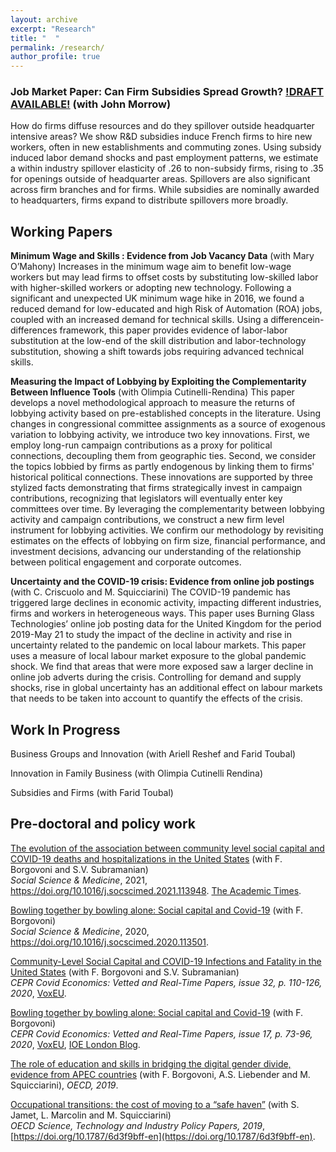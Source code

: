```yaml
---
layout: archive
excerpt: "Research"
title: "  "
permalink: /research/
author_profile: true
---
```


### Job Market Paper: Can Firm Subsidies Spread Growth? [!DRAFT AVAILABLE!](http://elodieandrieu.github.io/files/andrieu_morrow_can_firm_subsidies_spread_gowth_sept2024.pdf) (with John Morrow)
How do firms diffuse resources and do they spillover outside headquarter intensive areas? We show R&D subsidies induce French firms to hire new workers, often in new establishments and commuting zones. Using subsidy induced labor demand shocks and past employment patterns, we estimate a within industry spillover elasticity of .26 to non-subsidy firms, rising to .35 for openings outside of headquarter areas. Spillovers are also significant across firm branches and for firms. While subsidies are nominally awarded to headquarters, firms expand to distribute spillovers more broadly.


## Working Papers

**Minimum Wage and Skills : Evidence from Job Vacancy Data** (with Mary O’Mahony)
Increases in the minimum wage aim to benefit low-wage workers but may lead firms to offset costs by substituting low-skilled labor with higher-skilled workers or adopting new technology. Following a significant and unexpected UK minimum wage hike in 2016, we found a reduced demand for low-educated and high Risk of Automation (ROA) jobs, coupled with an increased demand for technical skills. Using a differencein-differences framework, this paper provides evidence of labor-labor substitution at the low-end of the skill distribution and labor-technology substitution, showing a shift towards jobs requiring advanced technical skills.

**Measuring the Impact of Lobbying by Exploiting the Complementarity Between Influence Tools** (with Olimpia Cutinelli-Rendina)
This paper develops a novel methodological approach to measure the returns of lobbying activity based on pre-established concepts in the literature. Using changes in congressional committee assignments as a source of exogenous variation to lobbying activity, we introduce two key innovations. First, we employ long-run campaign contributions as a proxy for political connections, decoupling them from geographic ties. Second, we consider the topics lobbied by firms as partly endogenous by linking them to firms' historical political connections. These innovations are supported by three stylized facts demonstrating that firms strategically invest in campaign contributions, recognizing that legislators will eventually enter key committees over time. By leveraging the complementarity between lobbying activity and campaign contributions, we construct a new firm level instrument for lobbying activities. We confirm our methodology by revisiting estimates on the effects of lobbying on firm size, financial performance, and investment decisions, advancing our understanding of the relationship between political engagement and corporate outcomes.

**Uncertainty and the COVID-19 crisis: Evidence from online job postings** (with C. Criscuolo and M. Squicciarini)
The COVID-19 pandemic has triggered large declines in economic activity, impacting different industries, firms and workers in heterogeneous ways. This paper uses Burning Glass Technologies’ online job posting data for the United Kingdom for the period 2019-May 21 to study the impact of the decline in activity and rise in uncertainty related to the pandemic on local labour markets. This paper uses a measure of local labour market exposure to the global pandemic shock. We find that areas that were more exposed saw a larger decline in online job adverts during the crisis. Controlling for demand and supply shocks, rise in global uncertainty has an additional effect on labour markets that needs to be taken into account to quantify the effects of the crisis.


## Work In Progress
Business Groups and Innovation (with Ariell Reshef and Farid Toubal)

Innovation in Family Business (with Olimpia Cutinelli Rendina)

Subsidies and Firms (with Farid Toubal)


## Pre-doctoral and policy work

[The evolution of the association between community level social capital and COVID-19 deaths and hospitalizations in the United States](https://www.sciencedirect.com/science/article/pii/S027795362100280X?dgcid=rss_sd_all) (with F. Borgovoni and S.V. Subramanian)  
*Social Science & Medicine*, 2021, https://doi.org/10.1016/j.socscimed.2021.113948. [The Academic Times](https://academictimes.com/communities-with-stronger-social-connections-saw-fewer-covid-19-deaths/).

[Bowling together by bowling alone: Social capital and Covid-19](https://www.sciencedirect.com/science/article/pii/S0277953620307206?dgcid=rss_sd_all) (with F. Borgovoni)  
*Social Science & Medicine*, 2020, https://doi.org/10.1016/j.socscimed.2020.113501.

[Community-Level Social Capital and COVID-19 Infections and Fatality in the United States](https://cepr.org/file/9252/download?token=UvHyo3s6) (with F. Borgovoni and S.V. Subramanian)  
*CEPR Covid Economics: Vetted and Real-Time Papers, issue 32, p. 110-126, 2020*, [VoxEU](https://voxeu.org/article/community-level-social-capital-and-covid-19-infections-and-fatality-us).

[Bowling together by bowling alone: Social capital and Covid-19](https://cepr.org/sites/default/files/news/CovidEconomics17.pdf) (with F. Borgovoni)  
*CEPR Covid Economics: Vetted and Real-Time Papers, issue 17, p. 73-96, 2020*, [VoxEU](https://voxeu.org/article/social-capital-and-social-distancing-us), [IOE London Blog](https://ioelondonblog.wordpress.com/2020/05/18/social-capital-in-the-days-of-covid-19-good-neighbours-keep-their-distance/).

[The role of education and skills in bridging the digital gender divide, evidence from APEC countries](http://www.oecd.org/sti/education-and-skills-in-bridging-the-digital-gender-divide-evidence-from-apec.pdf) (with F. Borgovoni, A.S. Liebender and M. Squicciarini), *OECD, 2019*. 

[Occupational transitions: the cost of moving to a “safe haven”](https://www.oecd-ilibrary.org/docserver/6d3f9bff-en.pdf?expires=1571586413&id=id&accname=guest&checksum=421C4BF31745F1896B0D5DD9B0574ECA) (with S. Jamet, L. Marcolin and M. Squicciarini)  
*OECD Science, Technology and Industry Policy Papers, 2019*, [https://doi.org/10.1787/6d3f9bff-en](https://doi.org/10.1787/6d3f9bff-en).

